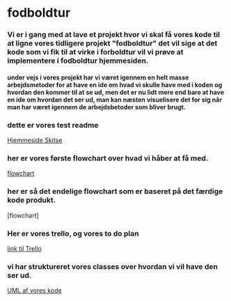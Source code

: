 # fodboldtur 

### Vi er i gang med at lave et projekt hvor vi skal få vores kode til at ligne vores tidligere projekt "fodboldtur" det vil sige at det kode som vi fik til at virke i forboldtur vil vi prøve at implementere i fodboldtur hjemmesiden.

#### under vejs i vores projekt har vi været igennem en helt masse arbejdsmetoder for at have en ide om hvad vi skulle have med i koden og hvordan den kommer til at se ud, men det er nu lidt mere end bare at have en ide om hvordan det ser ud, man kan næsten visuelisere det for sig når man har været igennem de arbejdsbetoder som bliver brugt.


### dette er vores test readme
[Hjemmeside Skitse](assets/img/Git.jpg)

### her er vores første flowchart over hvad vi håber at få med. 
[flowchart](assets/img/Flowchart.betaling.png)
### her er så det endelige flowchart som er baseret på det færdige kode produkt.
[flowchart]


### Her er vores trello, og vores to do plan
[link til Trello](https://trello.com/b/13VpV6lW/fodboldtur)
### vi har struktureret vores classes over hvordan vi vil have den ser ud.

[UML af vores kode](assets/img/UML.png)

